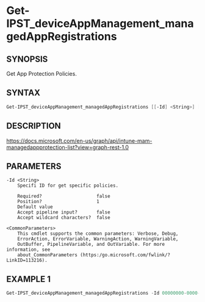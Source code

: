 ﻿# Get-IPST_deviceAppManagement_managedAppRegistrations

## SYNOPSIS 
Get App Protection Policies.

## SYNTAX
```Powershell
Get-IPST_deviceAppManagement_managedAppRegistrations [[-Id] <String>] [<CommonParameters>]
```
## DESCRIPTION
https://docs.microsoft.com/en-us/graph/api/intune-mam-managedappprotection-list?view=graph-rest-1.0
## PARAMETERS

    -Id <String>
        Specifi ID for get specific policies.
        
        Required?                    false
        Position?                    1
        Default value                
        Accept pipeline input?       false
        Accept wildcard characters?  false
        
    <CommonParameters>
        This cmdlet supports the common parameters: Verbose, Debug,
        ErrorAction, ErrorVariable, WarningAction, WarningVariable,
        OutBuffer, PipelineVariable, and OutVariable. For more information, see 
        about_CommonParameters (https:/go.microsoft.com/fwlink/?LinkID=113216). 
    




## EXAMPLE 1
```Powershell
Get-IPST_deviceAppManagement_managedAppRegistrations -Id 00000000-0000-0000-0000-000000000000
```

